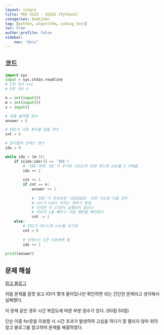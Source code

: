 ```yaml
---
layout: single
title: 백준 5525 - IOIOI (Python3)
categories: baekjoon
tag: [python, algorithm, coding_test]
toc: true 
author_profile: false
sidebar:
    nav: "docs"
---
```


## 코드

```python
import sys
input = sys.stdin.readline
# I의 개수 n+1
# O의 개수 n

n = int(input())
m = int(input())
s = input()

# 최종 출력할 변수
answer = 0

# IOI가 나온 횟수를 담을 변수
cnt = 0

# 문자열의 인덱스 변수
idx = 0

while idx < (m-1):
    if s[idx:idx+3] == 'IOI':
        # 'IOI'후에 'OI'가 추가로 나오는지 보면 되니까 idx를 2 더해줌
        idx += 2
        
        cnt += 1
        if cnt == n:
            answer += 1
            
            # 'IOI'가 연속으로 'IOIOIOI' 이런 식으로 나올 경우
            # cnt가 n보다 커지는 경우가 발생
            # 이러면 이 if문이 실행되지 않는다
            # 따라서 1을 빼주고 다음 패턴을 확인한다
            cnt -= 1
    else:
        # IOI가 아니니까 cnt를 초기화
        cnt = 0
        
        # 인덱스는 1만 이동하면 됨
        idx += 1
        
print(answer)
```



## 문제 해설

[참고 블로그](https://moz1e.tistory.com/247)

처음 문제를 잘못 읽고 IOI가 몇개 들어있나만 확인하면 되는 간단한 문제라고 생각해서 실패했다.

이 문제 같은 경우 시간 복잡도에 따른 부분 점수가 있다. (50점 50점)

단순 이중 for문을 이용할 시 시간 초과가 발생하여 고심을 하다가 잘 풀리지 않아 위의 참고 블로그를 참고하여 문제를 해결하였다.
